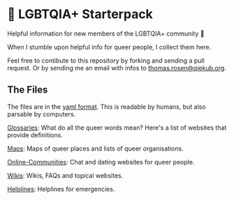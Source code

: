 # 🌈 LGBTQIA+ Starterpack

Helpful information for new members of the LGBTQIA+ community 🌈

When I stumble upon helpful info for queer people, I collect them here.

Feel free to contibute to this repository by forking and sending a pull request. Or by sending me an email with infos to [thomas.rosen@qiekub.org](mailto:thomas.rosen@qiekub.org).

## The Files

The files are in the [yaml format](https://en.wikipedia.org/wiki/YAML). This is readable by humans, but also parsable by computers.

[Glossaries](Glossaries.yml): What do all the queer words mean? Here's a list of websites that provide definitions.

[Maps](Maps.yml): Maps of queer places and lists of queer organisations.

[Online-Communities](Online-Communities.yml): Chat and dating websites for queer people.

[Wikis](Wikis.yml): Wikis, FAQs and topical websites.

[Helplines](Helplines.yml): Helplines for emergencies.
